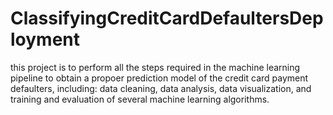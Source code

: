 # ClassifyingCreditCardDefaultersDeployment
this project is to perform all the steps required in the machine learning pipeline to obtain a propoer prediction model of the credit card payment defaulters, including: data cleaning, data analysis, data visualization, and training and evaluation of several machine learning algorithms.
